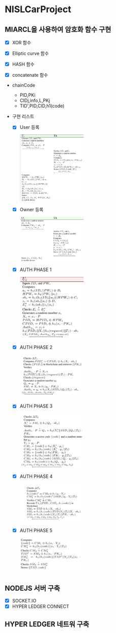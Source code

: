 # NISLCarProject

## MIARCL을 사용하여 암호화 함수 구현
  
  - [x] XOR 함수
  - [x] Elliptic curve 함수
  - [x] HASH 함수
  - [x] concatenate 함수 


- chainCode
  - PID,PKi
  - CIDj,info,L,PKj
  - TID',PID,CID,h1(code)
  
- 구현 리스트

  - [x] User 등록
   
    <img src="./img/Setup%20User.png" style="width : 200px"> </img>


  - [x] Owner 등록
  
    <img src="./img/Setup%20Owner.png" style="width : 200px"> </img>

  - [x] AUTH PHASE 1 

    <img src="./img/AUTH%20PHASE%201.png" style="width : 200px"> </img>


  - [x] AUTH PHASE 2 

    <img src="./img/AUTH%20PHASE%202.png" style="width : 200px"> </img>


  - [x] AUTH PHASE 3 
  
    <img src="./img/AUTH%20PHASE%203.png" style="width : 200px"> </img>

  - [x] AUTH PHASE 4 
  
    <img src="./img/AUTH%20PHASE%204.png" style="width : 200px"> </img>


  - [x] AUTH PHASE 5 
  
    <img src="./img/AUTH%20PHASE%205.png" style="width : 200px"> </img>


## NODEJS 서버 구축

  - [x] SOCKET.IO
  - [x] HYPER LEDGER CONNECT

## HYPER LEDGER 네트워 구축
 
